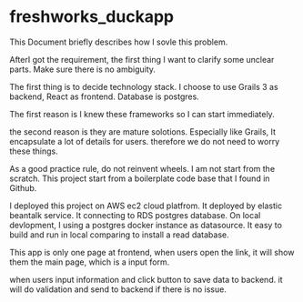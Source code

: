 # freshworks_duckapp
This Document briefly describes how I sovle this problem.

AfterI got the requirement, the first thing  I want to clarify some unclear parts.  Make sure there is no ambiguity. 

The first thing is to decide technology stack. I choose to use Grails 3 as backend, React as frontend. Database is postgres.

The first reason is I knew these frameworks so I can start immediately.

the second reason is they are mature solotions.  Especially like Grails, It encapsulate a lot of details for users. therefore we do not need to worry these things. 

As a good practice rule, do not reinvent wheels. I am not start from the scratch. This project start from a boilerplate code base that I found in Github.

I deployed this project on AWS ec2 cloud platfrom. It deployed by elastic beantalk service. It connecting to RDS postgres database. 
On local devlopment, I using a postgres docker instance as datasource. It easy to build and run in local comparing to install a read database.


This app is only one page at frontend, when users open the link, it will show them the main page, which is a input form. 

when users input information and click button to save data to backend. it will do validation and send to backend if there is no issue.
















